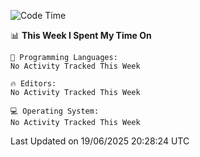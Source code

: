 
<!--START_SECTION:waka-->
![Code Time](http://img.shields.io/badge/Code%20Time-766%20hrs%2014%20mins-blue)

📊 **This Week I Spent My Time On** 

```text
💬 Programming Languages: 
No Activity Tracked This Week

🔥 Editors: 
No Activity Tracked This Week

💻 Operating System: 
No Activity Tracked This Week
```


 Last Updated on 19/06/2025 20:28:24 UTC
<!--END_SECTION:waka-->
